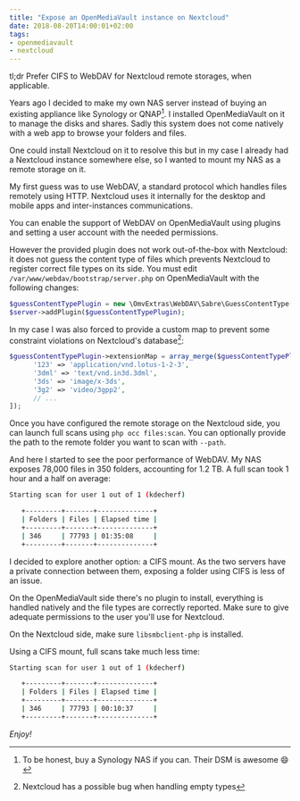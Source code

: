 ```yaml
---
title: "Expose an OpenMediaVault instance on Nextcloud"
date: 2018-08-20T14:00:01+02:00
tags:
- openmediavault
- nextcloud
---
```


tl;dr Prefer CIFS to WebDAV for Nextcloud remote storages, when applicable.

Years ago I decided to make my own NAS server instead of buying an existing
appliance like Synology or QNAP[^1]. I installed OpenMediaVault on it to manage
the disks and shares. Sadly this system does not come natively with a web app
to browse your folders and files.

One could install Nextcloud on it to resolve this but in my case I already had
a Nextcloud instance somewhere else, so I wanted to mount my NAS as a remote
storage on it.

My first guess was to use WebDAV, a standard protocol which handles files
remotely using HTTP.  Nextcloud uses it internally for the desktop and mobile
apps and inter-instances communications.

You can enable the support of WebDAV on OpenMediaVault using plugins and
setting a user account with the needed permissions.

However the provided plugin does not work out-of-the-box with Nextcloud: it
does not guess the content type of files which prevents Nextcloud to register
correct file types on its side. You must edit
`/var/www/webdav/bootstrap/server.php` on OpenMediaVault with the following
changes:

``` php
$guessContentTypePlugin = new \OmvExtras\WebDAV\Sabre\GuessContentType();
$server->addPlugin($guessContentTypePlugin);
```

In my case I was also forced to provide a custom map to prevent some constraint
violations on Nextcloud's database[^2]:

``` php
$guessContentTypePlugin->extensionMap = array_merge($guessContentTypePlugin->extensionMap, [
      '123' => 'application/vnd.lotus-1-2-3',
      '3dml' => 'text/vnd.in3d.3dml',
      '3ds' => 'image/x-3ds',
      '3g2' => 'video/3gpp2',
      // ...
]);
```

Once you have configured the remote storage on the Nextcloud side, you can
launch full scans using `php occ files:scan`. You can optionally provide the
path to the remote folder you want to scan with `--path`.

And here I started to see the poor performance of WebDAV. My NAS exposes 78,000
files in 350 folders, accounting for 1.2 TB. A full scan took 1 hour and a half
on average:

``` bash
Starting scan for user 1 out of 1 (kdecherf)

   +---------+-------+--------------+
   | Folders | Files | Elapsed time |
   +---------+-------+--------------+
   | 346     | 77793 | 01:35:08     |
   +---------+-------+--------------+
```

I decided to explore another option: a CIFS mount. As the two servers have a
private connection between them, exposing a folder using CIFS is less of an
issue.

On the OpenMediaVault side there's no plugin to install, everything is handled
natively and the file types are correctly reported. Make sure to give adequate
permissions to the user you'll use for Nextcloud.

On the Nextcloud side, make sure `libsmbclient-php` is installed.

Using a CIFS mount, full scans take much less time:

``` bash
Starting scan for user 1 out of 1 (kdecherf)

   +---------+-------+--------------+
   | Folders | Files | Elapsed time |
   +---------+-------+--------------+
   | 346     | 77793 | 00:10:37     |
   +---------+-------+--------------+
```

_Enjoy!_

[^1]: To be honest, buy a Synology NAS if you can. Their DSM is awesome 😄
[^2]: Nextcloud has a possible bug when handling empty types
